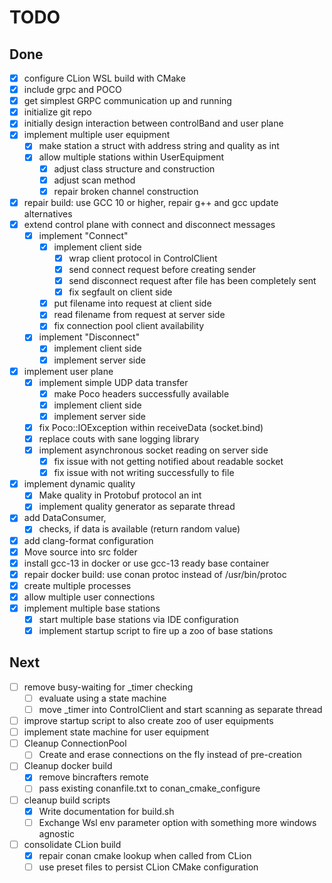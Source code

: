 # TODO
## Done
- [x] configure CLion WSL build with CMake
- [x] include grpc and POCO
- [x] get simplest GRPC communication up and running
- [x] initialize git repo
- [x] initially design interaction between controlBand and user plane
- [x] implement multiple user equipment
  - [x] make station a struct with address string and quality as int
  - [x] allow multiple stations within UserEquipment
    - [x] adjust class structure and construction
    - [x] adjust scan method
    - [x] repair broken channel construction
- [x] repair build: use GCC 10 or higher, repair g++ and gcc update alternatives
- [x] extend control plane with connect and disconnect messages
  - [x] implement "Connect"
    - [x] implement client side
      - [x] wrap client protocol in ControlClient
      - [x] send connect request before creating sender
      - [x] send disconnect request after file has been completely sent
      - [x] fix segfault on client side
    - [x] put filename into request at client side
    - [x] read filename from request at server side
    - [x] fix connection pool client availability
  - [x] implement "Disconnect"
    - [x] implement client side
    - [x] implement server side
- [x] implement user plane
  - [x] implement simple UDP data transfer
    - [x] make Poco headers successfully available
    - [x] implement client side
    - [x] implement server side
  - [x] fix Poco::IOException within receiveData (socket.bind)
  - [x] replace couts with sane logging library
  - [x] implement asynchronous socket reading on server side
    - [x] fix issue with not getting notified about readable socket
    - [x] fix issue with not writing successfully to file
- [x] implement dynamic quality
  - [x] Make quality in Protobuf protocol an int
  - [x] implement quality generator as separate thread
- [x] add DataConsumer,
  - [x] checks, if data is available (return random value)
- [x] add clang-format configuration
- [x] Move source into src folder
- [x] install gcc-13 in docker or use gcc-13 ready base container
- [x] repair docker build: use conan protoc instead of /usr/bin/protoc
- [x] create multiple processes
- [x] allow multiple user connections
- [x] implement multiple base stations
  - [x] start multiple base stations via IDE configuration
  - [x] implement startup script to fire up a zoo of base stations
## Next
- [ ] remove busy-waiting for _timer checking
  - [ ] evaluate using a state machine
  - [ ] move _timer into ControlClient and start scanning as separate thread
- [ ] improve startup script to also create zoo of user equipments
- [ ] implement state machine for user equipment
- [ ] Cleanup ConnectionPool
  - [ ] Create and erase connections on the fly instead of pre-creation
- [ ] Cleanup docker build
  - [x] remove bincrafters remote
  - [ ] pass existing conanfile.txt to conan_cmake_configure
- [ ] cleanup build scripts
  - [x] Write documentation for build.sh
  - [ ] Exchange Wsl env parameter option with something more windows agnostic
- [ ] consolidate CLion build
  - [x] repair conan cmake lookup when called from CLion
  - [ ] use preset files to persist CLion CMake configuration
